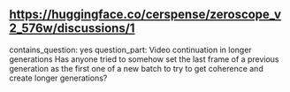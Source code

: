 ## https://huggingface.co/cerspense/zeroscope_v2_576w/discussions/1

contains_question: yes
question_part: Video continuation in longer generations
Has anyone tried to somehow set the last frame of a previous generation as the first one of a new batch to try to get coherence and create longer generations?